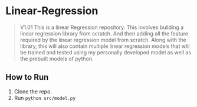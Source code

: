 # Linear-Regression
>V1.01
 This is a linear Regression repository. This involves building a linear regression library from scratch. And then adding all the feature required by the linear regression model from scratch. Along with the library, this will also contain multiple linear regression models that will be trained and tested using my personally developed model as well as the prebuilt models of python.


## How to Run
1. Clone the repo.
2. Run `python src/model.py`
